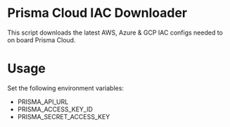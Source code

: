 # Prisma Cloud IAC Downloader

This script downloads the latest AWS, Azure & GCP IAC configs needed to on board Prisma Cloud.

# Usage

Set the following environment variables:

* PRISMA_API_URL
* PRISMA_ACCESS_KEY_ID
* PRISMA_SECRET_ACCESS_KEY